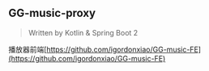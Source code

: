 ## GG-music-proxy

> Written by Kotlin & Spring Boot 2

播放器前端[https://github.com/igordonxiao/GG-music-FE](https://github.com/igordonxiao/GG-music-FE)